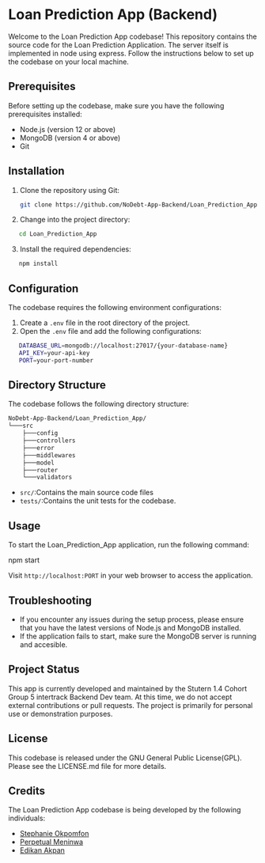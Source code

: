 # Loan Prediction App (Backend)

Welcome to the Loan Prediction App codebase! This repository contains the source code for the Loan Prediction Application.
The server itself is implemented in node using express.
Follow the instructions below to set up the codebase on your local machine.

## Prerequisites

Before setting up the codebase, make sure you have the following prerequisites installed:

- Node.js (version 12 or above)
- MongoDB (version 4 or above)
- Git

## Installation

1. Clone the repository using Git:
   ```bash
   git clone https://github.com/NoDebt-App-Backend/Loan_Prediction_App.git
   ```
2. Change into the project directory:

```bash
   cd Loan_Prediction_App
```

3. Install the required dependencies:

```bash
   npm install
```

## Configuration

The codebase requires the following environment configurations:

1. Create a `.env` file in the root directory of the project.
2. Open the `.env` file and add the following configurations:

```bash
   DATABASE_URL=mongodb://localhost:27017/{your-database-name}
   API_KEY=your-api-key
   PORT=your-port-number
```

## Directory Structure

The codebase follows the following directory structure:

```bash
NoDebt-App-Backend/Loan_Prediction_App/
└───src
    ├───config
    ├───controllers
    ├───error
    ├───middlewares
    ├───model
    ├───router
    └───validators
```

- `src/`:Contains the main source code files
- `tests/`:Contains the unit tests for the codebase.

## Usage

To start the Loan_Prediction_App application, run the following command:

npm start

Visit `http://localhost:PORT` in your web browser to access the application.

## Troubleshooting

- If you encounter any issues during the setup process, please ensure that you have the latest versions of Node.js and MongoDB installed.
- If the application fails to start, make sure the MongoDB server is running and accesible.

## Project Status

This app is currently developed and maintained by the Stutern 1.4 Cohort Group 5 intertrack Backend Dev team. At this time, we do not accept external contributions or pull requests. The project is primarily for personal use or demonstration purposes.

## License

This codebase is released under the GNU General Public License(GPL). Please see the LICENSE.md file for more details.

## Credits

The Loan Prediction App codebase is being developed by the following individuals:

- [Stephanie Okpomfon](https://github.com/StephanieMfon)
- [Perpetual Meninwa](https://github.com/Perpy-del)
- [Edikan Akpan](https://github.com/Edidiva)
